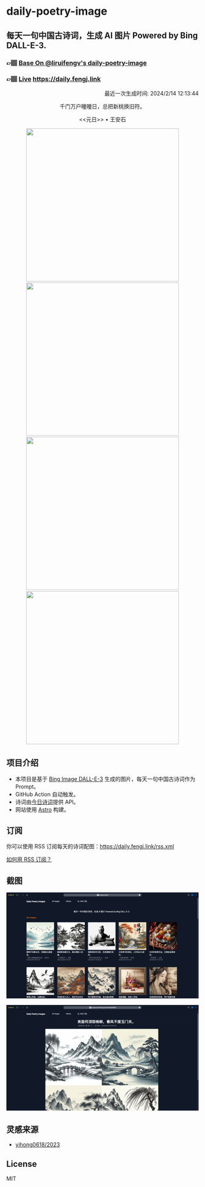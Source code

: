 
# daily-poetry-image

## 每天一句中国古诗词，生成 AI 图片 Powered by Bing DALL-E-3.

### 👉🏽 [Base On @liruifengv's daily-poetry-image](https://github.com/liruifengv/daily-poetry-image)

### 👉🏽 [Live](https://daily.fengj.link) https://daily.fengj.link

<p align="right">
  最近一次生成时间: 2024/2/14 12:13:44
</p>
<p align="center">
千门万户曈曈日，总把新桃换旧符。
</p>
<p align="center">
<<元日>> • 王安石
</p>
<p align="center">
<img src="https://tse2.mm.bing.net/th/id/OIG2.kpHv19x_VZCK1ImSjIzy" height="400" width="400" />
<img src="https://tse3.mm.bing.net/th/id/OIG2.Up2ACGjiYuIN8t8XpCLr" height="400" width="400" />
<img src="https://tse4.mm.bing.net/th/id/OIG2.XMszu4iBlGapoHVtTs6F" height="400" width="400" />
<img src="https://tse1.mm.bing.net/th/id/OIG2.eVWiIMgXNKsOd5Qlfse8" height="400" width="400" />
</p>

## 项目介绍

-   本项目是基于 [Bing Image DALL-E-3](https://www.bing.com/images/create) 生成的图片，每天一句中国古诗词作为 Prompt。
-   GitHub Action 自动触发。
-   诗词由[今日诗词](https://www.jinrishici.com/)提供 API。
-   网站使用 [Astro](https://astro.build) 构建。

## 订阅

你可以使用 RSS 订阅每天的诗词配图：https://daily.fengj.link/rss.xml

[如何用 RSS 订阅？](https://zhuanlan.zhihu.com/p/55026716)

## 截图

![图片列表](./screenshots/Snipaste_2023-12-28_21-00-26.png)

![图片详情](./screenshots/Snipaste_2023-12-28_21-00-53.png)

## 灵感来源

-   [yihong0618/2023](https://github.com/yihong0618/2023)

## License

MIT
